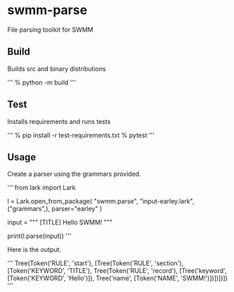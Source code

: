 # swmm-parse

File parsing toolkit for SWMM

## Build

Builds src and binary distributions

'''
% python -m build
'''

## Test

Installs requirements and runs tests

'''
% pip install -r test-requirements.txt
% pytest
'''

## Usage

Create a parser using the grammars provided.

'''
from lark import Lark

l = Lark.open_from_package(
"swmm.parse", "input-earley.lark", ("grammars",), parser="earley"
)

input = """
[TITLE]
Hello SWMM!
"""

print(l.parse(input))
'''

Here is the output.

'''
Tree(Token('RULE', 'start'), [Tree(Token('RULE', 'section'), [Token('KEYWORD', 'TITLE'), Tree(Token('RULE', 'record'), [Tree('keyword', [Token('KEYWORD', 'Hello')]), Tree('name', [Token('NAME', 'SWMM!')])])])])
'''
